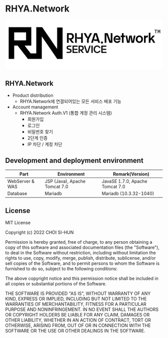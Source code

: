 RHYA.Network
===

![RHYA.Network Logo](rhya-network-logo.png)

## RHYA.Network
* Product distribution
  - RHYA.Network에 연결되어있는 모든 서비스 배포 기능
* Account management
  - RHYA.Network Auth.V1 (통합 계정 관리 시스템)
    + 회원가입
    + 로그인
    + 비밀번호 찾기
    + 2단계 인증
    + IP 차단 / 계정 차단

## Development and deployment environment
| Part                           | Environment                     | Remark(Version)                 |
| --------------------------     | ------------------------------- | ------------------------------- |
| WebServer & WAS                | JSP (Java), Apache Tomcat 7.0   | JavaSE 1.7.0, Apache Tomcat 7.0 |
| Database                       | Mariadb                         | Mariadb (10.3.32-1040)          |


## License
MIT License

Copyright (c) 2022 CHOI SI-HUN

Permission is hereby granted, free of charge, to any person obtaining a copy
of this software and associated documentation files (the "Software"), to deal
in the Software without restriction, including without limitation the rights
to use, copy, modify, merge, publish, distribute, sublicense, and/or sell
copies of the Software, and to permit persons to whom the Software is
furnished to do so, subject to the following conditions:

The above copyright notice and this permission notice shall be included in all
copies or substantial portions of the Software.

THE SOFTWARE IS PROVIDED "AS IS", WITHOUT WARRANTY OF ANY KIND, EXPRESS OR
IMPLIED, INCLUDING BUT NOT LIMITED TO THE WARRANTIES OF MERCHANTABILITY,
FITNESS FOR A PARTICULAR PURPOSE AND NONINFRINGEMENT. IN NO EVENT SHALL THE
AUTHORS OR COPYRIGHT HOLDERS BE LIABLE FOR ANY CLAIM, DAMAGES OR OTHER
LIABILITY, WHETHER IN AN ACTION OF CONTRACT, TORT OR OTHERWISE, ARISING FROM,
OUT OF OR IN CONNECTION WITH THE SOFTWARE OR THE USE OR OTHER DEALINGS IN THE
SOFTWARE.
